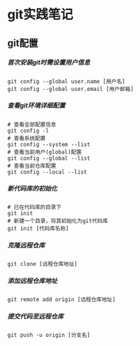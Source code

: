 # git实践笔记

## git配置

##### 首次安装git时需设置用户信息

```shell
git config --global user.name [用户名]
git config --global user.email [用户邮箱]
```

##### 查看git环境详细配置

```shell
# 查看全部配置信息
git config -l
# 查看系统配置
git config --system --list
# 查看当前用户(global)配置
git config --global --list
# 查看当前仓库配置
git config --local --list
```

##### 新代码库的初始化

```shell
# 已在代码库的目录下
git init
# 新建一个目录，将其初始化为git代码库
git init [代码库名称]
```

##### 克隆远程仓库

```shell
git clone [远程仓库地址]
```

##### 添加远程仓库地址

```shell
git remote add origin [远程仓库地址]
```

##### 提交代码至远程仓库

```shell
git push -u origin [分支名]
```

